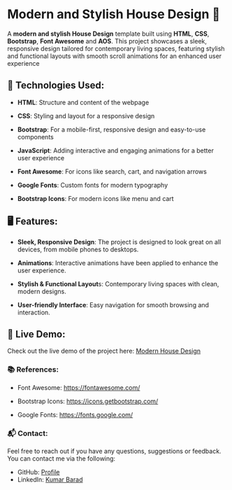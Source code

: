 # Modern and Stylish House Design 🏡

A **modern and stylish House Design** template built using **HTML**, **CSS**, **Bootstrap**, **Font Awesome** and **AOS**. This project showcases a sleek, responsive design tailored for contemporary living spaces, featuring stylish and functional layouts with smooth scroll animations for an enhanced user experience


## 🚀 Technologies Used:
- **HTML**: Structure and content of the webpage

- **CSS**: Styling and layout for a responsive design

- **Bootstrap**: For a mobile-first, responsive design and easy-to-use components

- **JavaScript**: Adding interactive and engaging animations for a better user experience

- **Font Awesome**: For icons like search, cart, and navigation arrows

- **Google Fonts**: Custom fonts for modern typography

- **Bootstrap Icons**: For modern icons like menu and cart

## 🖥️ Features:
- **Sleek, Responsive Design**: The project is designed to look great on all devices, from mobile phones to desktops.

- **Animations**: Interactive animations have been applied to enhance the user experience.

- **Stylish & Functional Layout**s: Contemporary living spaces with clean, modern designs.

- **User-friendly Interface**: Easy navigation for smooth browsing and interaction.

## 🎯 Live Demo:
Check out the live demo of the project here: [Modern House Design](https://peaceful-modern-designs.netlify.app/)

### 📚 References:
- Font Awesome: https://fontawesome.com/

- Bootstrap Icons: https://icons.getbootstrap.com/

- Google Fonts: https://fonts.google.com/

### 📬 Contact:
Feel free to reach out if you have any questions, suggestions or feedback. You can contact me via the following:

- GitHub: [Profile](https://github.com/kumarbarad07)
- LinkedIn: [Kumar Barad](https://www.linkedin.com/in/kumar-barad-b571561b1/)

